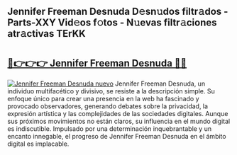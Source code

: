 ## Jennifer Freeman Desnuda D𝚎sn𝚞dos filtr𝚊dos - Parts-XXY Vid𝚎os f𝚘tos - N𝚞evas filtr𝚊ciones atr𝚊ctivas TErKK

# <h2><a href="http://mb9qij.tromn.icu/?c=Jennifer+Freeman+Desnuda">🔗👉👉👉 Jennifer Freeman Desnuda 🔗🔗</a></h2>

[![Jennifer Freeman Desnuda nuevo](https://i.imgur.com/pEAQMta.gif)](http://mb9qij.tromn.icu/?c=Jennifer+Freeman+Desnuda)
Jennifer Freeman Desnuda, un individuo multifacético y divisivo, se resiste a la descripción simple. Su enfoque único para crear una presencia en la web ha fascinado y provocado observadores, generando debates sobre la privacidad, la expresión artística y las complejidades de las sociedades digitales. Aunque sus próximos movimientos no están claros, su influencia en el mundo digital es indiscutible. Impulsado por una determinación inquebrantable y un encanto innegable, el progreso de Jennifer Freeman Desnuda en el ámbito digital es implacable.
